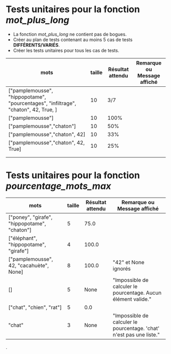 # Tests unitaires pour la fonction _mot_plus_long_
- La fonction _mot_plus_long_ ne contient pas de bogues. 
- Créer au plan de tests contenant au moins 5 cas de tests **DIFFÉRENTS/VARIÉS**.
- Créer les tests unitaires pour tous les cas de tests.

| **mots**                                                                            | **taille** | **Résultat attendu** | **Remarque ou Message affiché** 
|-------------------------------------------------------------------------------------|------------|----------------------|---------------------------------|
| ["pamplemousse", "hippopotame", "pourcentages", "infiltrage", "chaton", 42, True, ] | 10         | 3/7                  |                                 |
| ["pamplemousse"]                                                                    | 10         | 100%                 |                                 |
| ["pamplemousse","chaton"]                                                           | 10         | 50%                  |                                 |
| ["pamplemousse","chaton", 42]                                                       | 10         | 33%                  |                                 |
| ["pamplemousse","chaton", 42, True]                                                 | 10         | 25%                  |                                 |
|                                                                                     |            |                      |                                 |
|                                                                                     |            |                      |                                 |

# Tests unitaires pour la fonction _pourcentage_mots_max_
| **mots**                                     | **taille** | **Résultat attendu** | **Remarque ou Message affiché**                                      |
|----------------------------------------------|------------|----------------------|----------------------------------------------------------------------|
| ["poney", "girafe", "hippopotame", "chaton"] | 5          | 75.0                 |                                                                      |
| ["éléphant", "hippopotame", "girafe"]        | 4          | 100.0                |                                                                      |
| ["pamplemousse", 42, "cacahuète", None]      | 8          | 100.0                | "42" et None ignorés                                                 |
| []                                           | 5          | None                 | "Impossible de calculer le pourcentage. Aucun élément valide."       |
| ["chat", "chien", "rat"]                     | 5          | 0.0                  |                                                                      |
| "chat"                                       | 3          | None                 | "Impossible de calculer le pourcentage. 'chat' n'est pas une liste." |
.
